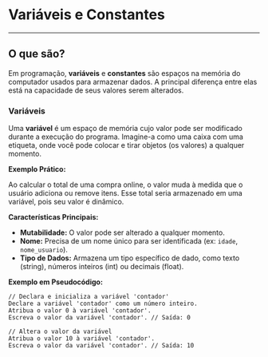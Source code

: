 # Variáveis e Constantes

---

## O que são?

Em programação, **variáveis** e **constantes** são espaços na memória do computador usados para armazenar dados. A principal diferença entre elas está na capacidade de seus valores serem alterados.

### Variáveis

Uma **variável** é um espaço de memória cujo valor pode ser modificado durante a execução do programa. Imagine-a como uma caixa com uma etiqueta, onde você pode colocar e tirar objetos (os valores) a qualquer momento.

**Exemplo Prático:**

Ao calcular o total de uma compra online, o valor muda à medida que o usuário adiciona ou remove itens. Esse total seria armazenado em uma variável, pois seu valor é dinâmico.

**Características Principais:**

- **Mutabilidade:** O valor pode ser alterado a qualquer momento.
- **Nome:** Precisa de um nome único para ser identificada (ex: `idade`, `nome_usuario`).
- **Tipo de Dados:** Armazena um tipo específico de dado, como texto (string), números inteiros (int) ou decimais (float).

**Exemplo em Pseudocódigo:**

```pseudocode
// Declara e inicializa a variável 'contador'
Declare a variável 'contador' como um número inteiro.
Atribua o valor 0 à variável 'contador'.
Escreva o valor da variável 'contador'. // Saída: 0

// Altera o valor da variável
Atribua o valor 10 à variável 'contador'.
Escreva o valor da variável 'contador'. // Saída: 10
